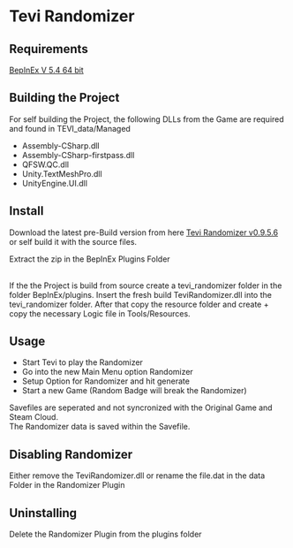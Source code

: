 # Tevi Randomizer

## Requirements

[BepInEx V 5.4 64 bit](https://docs.bepinex.dev/articles/user_guide/installation/index.html#tabpanel_bHGHmlrG6S_tabid-win)<br>

## Building the Project

For self building the Project, the following DLLs from the Game are required and found in TEVI_data/Managed
+ Assembly-CSharp.dll
+ Assembly-CSharp-firstpass.dll
+ QFSW.QC.dll
+ Unity.TextMeshPro.dll
+ UnityEngine.UI.dll
  

## Install
Download the latest pre-Build version from here [Tevi Randomizer v0.9.5.6](https://github.com/BlackSoulKnight/Tevi_Randomizer/releases/tag/v0.9.5.6)<br>
or self build it with the source files. <br>

Extract the zip in the BepInEx Plugins Folder<br><br>

If the the Project is build from source create a tevi_randomizer folder in the folder BepInEx/plugins.
Insert the fresh build TeviRandomizer.dll into the tevi_randomizer folder. 
After that copy the resource folder and create + copy the necessary Logic file in Tools/Resources.

## Usage
+ Start Tevi to play the Randomizer
+ Go into the new Main Menu option Randomizer
+ Setup Option for Randomizer and hit generate
+ Start a new Game (Random Badge will break the Randomizer)
  
Savefiles are seperated and not syncronized with the Original Game and Steam Cloud. <br>
The Randomizer data is saved within the Savefile.

## Disabling Randomizer
Either remove the TeviRandomizer.dll or rename the file.dat in the data Folder in the Randomizer Plugin

## Uninstalling
Delete the Randomizer Plugin from the plugins folder

